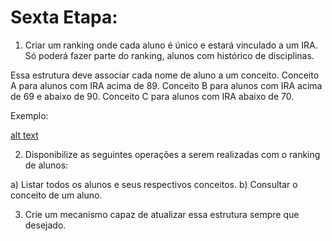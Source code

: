 # Sexta Etapa:

1.	Criar um ranking onde cada aluno é único e estará vinculado a um IRA. Só poderá fazer parte do ranking, alunos com histórico de disciplinas.

Essa estrutura deve associar cada nome de aluno a um conceito. Conceito A para alunos com IRA acima de 89. Conceito B para alunos com IRA acima de 69 e abaixo de 90. Conceito C para alunos com IRA abaixo de 70.


Exemplo:

[alt text](https://github.com//leonardomartins92/Curso-LP1/blob/master/6/exemplo.png?raw=true)

2.	Disponibilize as seguintes operações a serem realizadas com o ranking de alunos:

a)	Listar todos os alunos e seus respectivos conceitos.
b)	Consultar o conceito de um aluno.
 
3.	Crie um mecanismo capaz de atualizar essa estrutura sempre que desejado.
 
